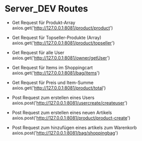 # Server_DEV Routes
 
 - Get Request für Produkt-Array
axios.get('http://127.0.0.1:8081/product/product')

- Get Request für Topseller-Produkte (Array)
axios.get('http://127.0.0.1:8081/product/topseller')

- Get Request für alle User
axios.get('http://127.0.0.1:8081/owner/getUser')

- Get Request für Items im Shoppingcart
axios.get('http://127.0.0.1:8081/bag/items')

- Get Request für Preis und Item-Summe
axios.get('http://127.0.0.1:8081/product/total')






- Post Request zum erstellen eines Users 
axios.post('http://127.0.0.1:8081/usercreate/createuser')

- Post Request zum erstellen eines neuen Artikels
axios.post('http://127.0.0.1:8081/product/product-create')

- Post Request zum hinzufügen eines artikels zum Warenkorb
axios.post('http://127.0.0.1:8081/bag/shoppingbag')